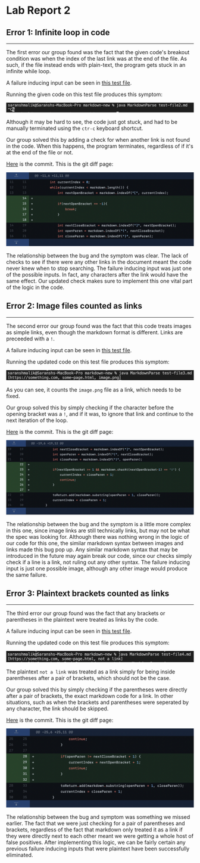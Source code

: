 # Lab Report 2

## Error 1: Infinite loop in code
---

The first error our group found was the fact that the given code's breakout condition was when the index of the last link was at the end of the file. As such, if the file instead ends with plain-text, the program gets stuck in an infinite while loop.

A failure inducing input can be seen in [this test file](https://github.com/notSaranshMalik/markdown-new/blob/main/test-file2.md).

Running the given code on this test file produces this symptom:

![image](lab2image1.png)

Although it may be hard to see, the code just got stuck, and had to be manually terminated using the `ctr-c` keyboard shortcut. 

Our group solved this by adding a check for when another link is not found in the code. When this happens, the program terminates, regardless of if it's at the end of the file or not. 

[Here](https://github.com/notSaranshMalik/markdown-new/commit/3ec757ba8f6315a9b3b1e28800902953344973f6) is the commit. This is the git diff page:

![image](lab2image2.png)

The relationship between the bug and the symptom was clear. The lack of checks to see if there were any other links in the document meant the code never knew when to stop searching. The failure inducing input was just one of the possible inputs. In fact, any characters after the link would have the same effect. Our updated check makes sure to implement this one vital part of the logic in the code.

## Error 2: Image files counted as links
---

The second error our group found was the fact that this code treats images as simple links, even though the markdown format is different. Links are preceeded with a `!`.

A failure inducing input can be seen in [this test file](https://github.com/notSaranshMalik/markdown-new/blob/main/test-file3.md).

Running the updated code on this test file produces this symptom:

![image](lab2image3.png)

As you can see, it counts the `image.png` file as a link, which needs to be fixed. 

Our group solved this by simply checking if the character before the opening bracket was a `!`, and if it was, to ignore that link and continue to the next iteration of the loop.

[Here](https://github.com/notSaranshMalik/markdown-new/commit/8f39e679697b10627d582b29ceb62a15af2c69a7) is the commit. This is the git diff page:

![image](lab2image4.png)

The relationship between the bug and the symptom is a little more complex in this one, since image links are still technically links, but may not be what the spec was looking for. Although there was nothing wrong in the logic of our code for this one, the similar markdown syntax between images and links made this bug pop up. Any similar markdown syntax that may be introduced in the future may again break our code, since our checks simply check if a line is a link, not ruling out any other syntax. The failure inducing input is just one possible image, although any other image would produce the same failure.

## Error 3: Plaintext brackets counted as links
---

The third error our group found was the fact that any brackets or parentheses in the plaintext were treated as links by the code. 

A failure inducing input can be seen in [this test file](https://github.com/notSaranshMalik/markdown-new/blob/main/test-file4.md).

Running the updated code on this test file produces this symptom:

![image](lab2image5.png)

The plaintext `not a link` was treated as a link simply for being inside parentheses after a pair of brackets, which should not be the case.

Our group solved this by simply checking if the parentheses were directly after a pair of brackets, the exact markdown code for a link. In other situations, such as when the brackets and parentheses were seperated by any character, the link should be skipped.

[Here](https://github.com/notSaranshMalik/markdown-new/commit/a1033917108ccb30b434dcd179c0ce9f4dba9ac4) is the commit. This is the git diff page:

![image](lab2image6.png)

The relationship between the bug and symptom was something we missed earlier. The fact that we were just checking for a pair of parentheses and brackets, regardless of the fact that markdown only treated it as a link if they were directly next to each other meant we were getting a whole host of false positives. After implementing this logic, we can be fairly certain any previous failure inducing inputs that were plaintext have been successfully eliminated.
